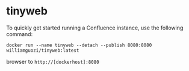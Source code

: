 # tinyweb

To quickly get started running a Confluence instance, use the following command:

`docker run --name tinyweb --detach --publish 8080:8080 williamguozi/tinyweb:latest`

browser to `http://[dockerhost]:8080`
